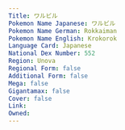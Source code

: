 ```yaml
---
﻿Title: ワルビル
Pokemon Name Japanese: ワルビル
Pokemon Name German: Rokkaiman
Pokemon Name English: Krokorok
Language Card: Japanese
National Dex Number: 552
Region: Unova
Regional Form: false
Additional Form: false
Mega: false
Gigantamax: false
Cover: false
Link: 
Owned: 
---
```

